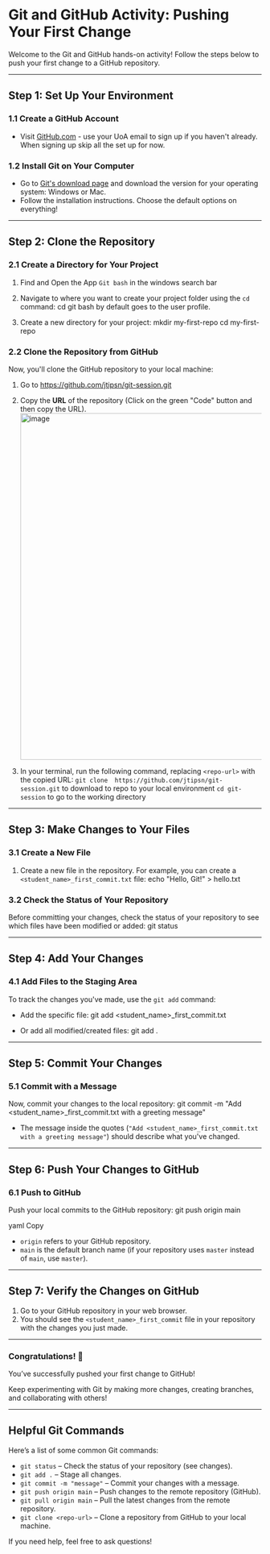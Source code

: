 # Git and GitHub Activity: Pushing Your First Change

Welcome to the Git and GitHub hands-on activity! Follow the steps below to push your first change to a GitHub repository.

---

## Step 1: Set Up Your Environment

### 1.1 Create a GitHub Account
- Visit [GitHub.com](https://github.com) - use your UoA email to sign up if you haven't already.  When signing up skip all the set up for now.   

### 1.2 Install Git on Your Computer
- Go to [Git's download page](https://git-scm.com/downloads) and download the version for your operating system: Windows or Mac.
- Follow the installation instructions.  Choose the default options on everything!

---

## Step 2: Clone the Repository

### 2.1 Create a Directory for Your Project
1. Find and Open the App `Git bash` in the windows search bar
2. Navigate to where you want to create your project folder using the `cd` command:
cd <path-to-your-folder> git bash by default goes to the user profile.  

3. Create a new directory for your project:
mkdir my-first-repo cd my-first-repo

### 2.2 Clone the Repository from GitHub
Now, you'll clone the GitHub repository to your local machine:
1. Go to https://github.com/jtipsn/git-session.git
2. Copy the **URL** of the repository (Click on the green "Code" button and then copy the URL).<img width="688" alt="image" src="https://github.com/user-attachments/assets/a03c1110-a642-4fdb-a58e-e75a027a4161" />

4. In your terminal, run the following command, replacing `<repo-url>` with the copied URL:
`git clone  https://github.com/jtipsn/git-session.git` to download to repo to your local environment 
`cd git-session` to go to the working directory 

 
---

## Step 3: Make Changes to Your Files

### 3.1 Create a New File
1. Create a new file in the repository. For example, you can create a `<student_name>_first_commit.txt` file:
echo "Hello, Git!" > hello.txt

 

### 3.2 Check the Status of Your Repository
Before committing your changes, check the status of your repository to see which files have been modified or added:
git status

---

## Step 4: Add Your Changes

### 4.1 Add Files to the Staging Area
To track the changes you've made, use the `git add` command:
- Add the specific file:
git add <student_name>_first_commit.txt

- Or add all modified/created files:
git add .
 

---

## Step 5: Commit Your Changes

### 5.1 Commit with a Message
Now, commit your changes to the local repository:
git commit -m "Add <student_name>_first_commit.txt with a greeting message"

- The message inside the quotes (`"Add <student_name>_first_commit.txt with a greeting message"`) should describe what you've changed.

---

## Step 6: Push Your Changes to GitHub

### 6.1 Push to GitHub
Push your local commits to the GitHub repository:
git push origin main

yaml
Copy
- `origin` refers to your GitHub repository.
- `main` is the default branch name (if your repository uses `master` instead of `main`, use `master`).

---

## Step 7: Verify the Changes on GitHub

1. Go to your GitHub repository in your web browser.
2. You should see the `<student_name>_first_commit` file in your repository with the changes you just made.

---

### Congratulations! 🎉
You’ve successfully pushed your first change to GitHub!

Keep experimenting with Git by making more changes, creating branches, and collaborating with others!

---

## Helpful Git Commands

Here’s a list of some common Git commands:

- `git status` – Check the status of your repository (see changes).
- `git add .` – Stage all changes.
- `git commit -m "message"` – Commit your changes with a message.
- `git push origin main` – Push changes to the remote repository (GitHub).
- `git pull origin main` – Pull the latest changes from the remote repository.
- `git clone <repo-url>` – Clone a repository from GitHub to your local machine.

If you need help, feel free to ask questions!
